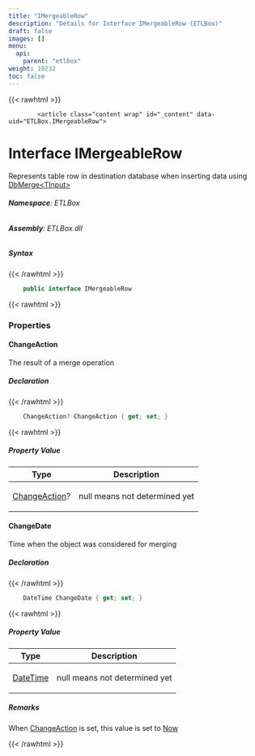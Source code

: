 ```yaml
---
title: "IMergeableRow"
description: "Details for Interface IMergeableRow (ETLBox)"
draft: false
images: []
menu:
  api:
    parent: "etlbox"
weight: 10232
toc: false
---
```


{{< rawhtml >}}

            <article class="content wrap" id="_content" data-uid="ETLBox.IMergeableRow">
  <h1 id="ETLBox_IMergeableRow" data-uid="ETLBox.IMergeableRow" class="text-break">Interface IMergeableRow
</h1>
  <div class="markdown level0 summary"><p>Represents table row in destination database when inserting data using <a class="xref" href="/api/etlbox.dataflow/dbmerge-1">DbMerge&lt;TInput&gt;</a></p>
</div>
  <div class="markdown level0 conceptual"></div>
<h6><strong>Namespace</strong>: ETLBox</h6>
  <h6><strong>Assembly</strong>: ETLBox.dll</h6>
  <h5 id="ETLBox_IMergeableRow_syntax">Syntax</h5>
{{< /rawhtml >}}

```C#
    public interface IMergeableRow
```

{{< rawhtml >}}
  <h3 id="properties">Properties
</h3>
  <a id="ETLBox_IMergeableRow_ChangeAction_" data-uid="ETLBox.IMergeableRow.ChangeAction*"></a>
  <h4 id="ETLBox_IMergeableRow_ChangeAction" data-uid="ETLBox.IMergeableRow.ChangeAction">ChangeAction</h4>
  <div class="markdown level1 summary"><p>The result of a merge operation</p>
</div>
  <div class="markdown level1 conceptual"></div>
  <h5 class="declaration">Declaration</h5>
{{< /rawhtml >}}

```C#
    ChangeAction? ChangeAction { get; set; }
```

{{< rawhtml >}}
  <h5 class="propertyValue">Property Value</h5>
  <table class="table table-bordered table-condensed">
    <thead>
      <tr>
        <th>Type</th>
        <th>Description</th>
      </tr>
    </thead>
    <tbody>
      <tr>
        <td><a class="xref" href="/api/etlbox/changeaction">ChangeAction</a>?</td>
        <td><p>null means not determined yet</p>
</td>
      </tr>
    </tbody>
  </table>
  <a id="ETLBox_IMergeableRow_ChangeDate_" data-uid="ETLBox.IMergeableRow.ChangeDate*"></a>
  <h4 id="ETLBox_IMergeableRow_ChangeDate" data-uid="ETLBox.IMergeableRow.ChangeDate">ChangeDate</h4>
  <div class="markdown level1 summary"><p>Time when the object was considered for merging</p>
</div>
  <div class="markdown level1 conceptual"></div>
  <h5 class="declaration">Declaration</h5>
{{< /rawhtml >}}

```C#
    DateTime ChangeDate { get; set; }
```

{{< rawhtml >}}
  <h5 class="propertyValue">Property Value</h5>
  <table class="table table-bordered table-condensed">
    <thead>
      <tr>
        <th>Type</th>
        <th>Description</th>
      </tr>
    </thead>
    <tbody>
      <tr>
        <td><a class="xref" href="https://learn.microsoft.com/dotnet/api/system.datetime">DateTime</a></td>
        <td><p>null means not determined yet</p>
</td>
      </tr>
    </tbody>
  </table>
  <h5 id="ETLBox_IMergeableRow_ChangeDate_remarks">Remarks</h5>
  <div class="markdown level1 remarks"><p>When <a class="xref" href="/api/etlbox/imergeablerow#ETLBox_IMergeableRow_ChangeAction">ChangeAction</a> is set, this value is set to <a class="xref" href="https://learn.microsoft.com/dotnet/api/system.datetime.now">Now</a></p>
</div>

{{< /rawhtml >}}
